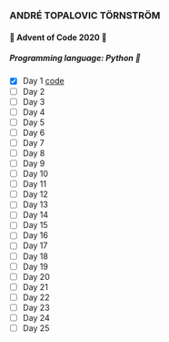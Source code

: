 ### ANDRÉ TOPALOVIC TÖRNSTRÖM

#### :evergreen_tree: Advent of Code 2020 :evergreen_tree:
##### Programming language: Python :snake:
- [X] Day 1 [code](https://github.com/FixxxarN/advent-of-code-20/blob/main/day-01/day_1.py)
- [ ] Day 2
- [ ] Day 3
- [ ] Day 4
- [ ] Day 5
- [ ] Day 6
- [ ] Day 7
- [ ] Day 8
- [ ] Day 9
- [ ] Day 10
- [ ] Day 11
- [ ] Day 12
- [ ] Day 13
- [ ] Day 14
- [ ] Day 15
- [ ] Day 16
- [ ] Day 17
- [ ] Day 18
- [ ] Day 19
- [ ] Day 20
- [ ] Day 21
- [ ] Day 22
- [ ] Day 23
- [ ] Day 24
- [ ] Day 25
